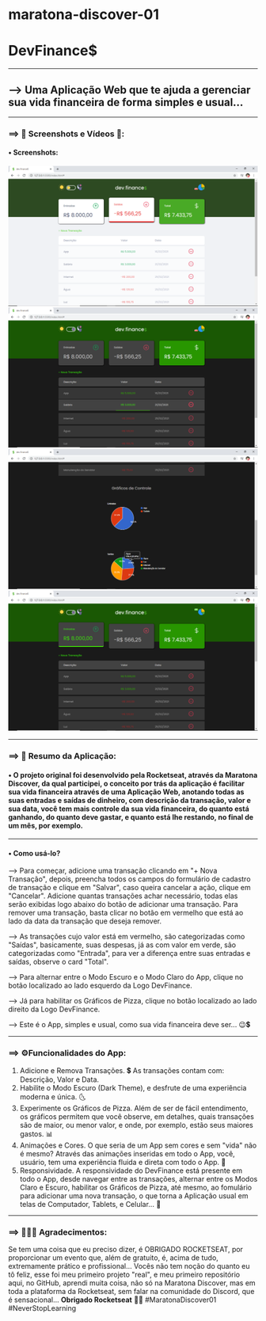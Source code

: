 # maratona-discover-01
 # DevFinance$

---

## --> Uma Aplicação Web que te ajuda a gerenciar sua vida financeira de forma simples e usual...

---

### ==> 📸 Screenshots e Vídeos 🎥:
	
 #### • Screenshots:
 ![](screenshots/devfinance-screenshot1.png)
 ![](screenshots/devfinance-screenshot2.png)
 ![](screenshots/devfinance-screenshot3.png)
 ![](screenshots/devfinance-screenshot4.png)

---

### ==> 📝 Resumo da Aplicação:
 #### • O projeto original foi desenvolvido pela Rocketseat, através da Maratona Discover, da qual participei, o conceito por trás da aplicação é facilitar sua vida financeira através de uma Aplicação Web, anotando todas as suas entradas e saídas de dinheiro, com descrição da transação, valor e sua data, você tem mais controle da sua vida financeira, do quanto está ganhando, do quanto deve gastar, e quanto está lhe restando, no final de um mês, por exemplo. 

---

 #### • Como usá-lo?
  --> Para começar, adicione uma transação clicando em "+ Nova Transação", depois, preencha todos os campos do formulário de cadastro de transação e clique em "Salvar", caso queira cancelar a ação, clique em "Cancelar". Adicione quantas transações achar necessário, todas elas serão exibidas logo abaixo do botão de adicionar uma transação. Para remover uma transação, basta clicar no botão em vermelho que está ao lado da data da transação que deseja remover.

  --> As transações cujo valor está em vermelho, são categorizadas como "Saídas", basicamente, suas despesas, já as com valor em verde, são categorizadas como "Entrada", para ver a diferença entre suas entradas e saídas, observe o card "Total".

  --> Para alternar entre o Modo Escuro e o Modo Claro do App, clique no botão localizado ao lado esquerdo da Logo DevFinance.

  --> Já para habilitar os Gráficos de Pizza, clique no botão localizado ao lado direito da Logo DevFinance.
  
  --> Este é o App, simples e usual, como sua vida financeira deve ser... 😉💲

---

### ==> ⚙️Funcionalidades do App:
1. Adicione e Remova Transações. 💲 As transações contam com: Descrição, Valor e Data.
2. Habilite o Modo Escuro (Dark Theme), e desfrute de uma experiência moderna e única. 🌜
3. Experimente os Gráficos de Pizza. Além de ser de fácil entendimento, os gráficos permitem que você observe, em detalhes, quais transações são de maior, ou menor valor, e onde, por exemplo, estão seus maiores gastos. 📊
4. Animações e Cores. O que seria de um App sem cores e sem "vida" não é mesmo? Através das animações inseridas em todo o App, você, usuário, tem uma experiência fluida e direta com todo o App. 🚀
5. Responsividade. A responsividade do DevFinance está presente em todo o App, desde navegar entre as transações, alternar entre os Modos Claro e Escuro, habilitar os Gráficos de Pizza, até mesmo, ao fomulário para adicionar uma nova transação, o que torna a Aplicação usual em telas de Computador, Tablets, e Celular... 📱

---

### ==> 🚀🤝💜 Agradecimentos:
 Se tem uma coisa que eu preciso dizer, é OBRIGADO ROCKETSEAT, por proporcionar um evento que, além de gratuito, é, acima de tudo, extremamente prático e profissional...
 Vocês não tem noção do quanto eu tô feliz, esse foi meu primeiro projeto "real", e meu primeiro repositório aqui, no GitHub, aprendi muita coisa, não só na Maratona Discover, mas em toda a plataforma da Rocketseat, sem falar na comunidade do Discord, que é sensacional...
	**Obrigado Rocketseat** 🚀💜
	#MaratonaDiscover01
	#NeverStopLearning
